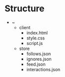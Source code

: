 # Structure

 - ~
	 - client
		 - index.html
		 - style.css
		 - script.js
	 - store
		 - follows.json
		 - ignores.json
		 - feed.json
		 - interactions.json

<!--stackedit_data:
eyJoaXN0b3J5IjpbLTE2NTIyMzU2NTVdfQ==
-->